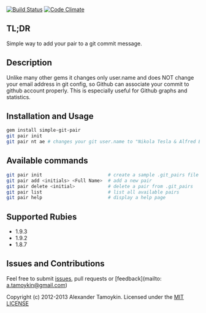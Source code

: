 [![Build Status](https://secure.travis-ci.org/fsproru/simple-git-pair.png)](http://travis-ci.org/fsproru/simple-git-pair)
[![Code Climate](https://codeclimate.com/badge.png)](https://codeclimate.com/github/fsproru/simple-git-pair)

## TL;DR
Simple way to add your pair to a git commit message.

## Description
Unlike many other gems it changes only user.name and does NOT change your email address in git config,
so Github can associate your commit to github account properly. 
This is especially useful for Github graphs and statistics.

## Installation and Usage
```sh
gem install simple-git-pair
git pair init
git pair nt ae # changes your git user.name to "Nikola Tesla & Alfred Einstein"
```

## Available commands
```sh
git pair init                        # create a sample .git_pairs file in your home directory
git pair add <initials> <Full Name>  # add a new pair
git pair delete <initial>            # delete a pair from .git_pairs
git pair list                        # list all available pairs
git pair help                        # display a help page
```

## Supported Rubies
 - 1.9.3
 - 1.9.2
 - 1.8.7

## Issues and Contributions
Feel free to submit [issues](https://github.com/fsproru/simple-git-pair/issues), pull requests or [feedback](mailto: a.tamoykin@gmail.com)

Copyright (c) 2012-2013 Alexander Tamoykin. Licensed under the [MIT LICENSE](https://github.com/fsproru/simple-git-pair/blob/master/LICENSE)
